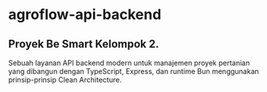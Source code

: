 # agroflow-api-backend

## Proyek Be Smart Kelompok 2.

Sebuah layanan API backend modern untuk manajemen proyek pertanian yang dibangun dengan TypeScript, Express, dan runtime Bun menggunakan prinsip-prinsip Clean Architecture.
